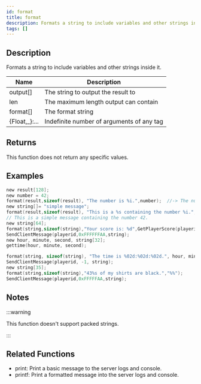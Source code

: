 ```yaml
---
id: format
title: format
description: Formats a string to include variables and other strings inside it.
tags: []
---
```


## Description

Formats a string to include variables and other strings inside it.

| Name           | Description                               |
| -------------- | ----------------------------------------- |
| output[]       | The string to output the result to        |
| len            | The maximum length output can contain     |
| format[]       | The format string                         |
| {Float,\_}:... | Indefinite number of arguments of any tag |

## Returns

This function does not return any specific values.

## Examples

```c
new result[128];
new number = 42;
format(result,sizeof(result), "The number is %i.",number);  //-> The number is 42.
new string[]= "simple message";
format(result,sizeof(result), "This is a %s containing the number %i.", string, number);
// This is a simple message containing the number 42.
new string[64];
format(string,sizeof(string),"Your score is: %d",GetPlayerScore(playerid));
SendClientMessage(playerid,0xFFFFFFAA,string);
new hour, minute, second, string[32];
gettime(hour, minute, second);

format(string, sizeof(string), "The time is %02d:%02d:%02d.", hour, minute, second); // will output something like 09:45:02
SendClientMessage(playerid, -1, string);
new string[35];
format(string,sizeof(string),"43%s of my shirts are black.","%%");
SendClientMessage(playerid,0xFFFFFAA,string);
```

## Notes

:::warning

This function doesn't support packed strings.

:::

## Related Functions

- print: Print a basic message to the server logs and console.
- printf: Print a formatted message into the server logs and console.
